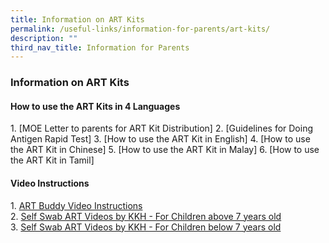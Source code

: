 ```yaml
---
title: Information on ART Kits
permalink: /useful-links/information-for-parents/art-kits/
description: ""
third_nav_title: Information for Parents
---
```

### **Information on ART Kits**
#### **How to use the ART Kits in 4 Languages**
1\. [MOE Letter to parents for ART Kit Distribution]
2\. [Guidelines for Doing Antigen Rapid Test]
3\. [How to use the ART Kit in English]
4\. [How to use the ART Kit in Chinese]
5\. [How to use the ART Kit in Malay]
6\. [How to use the ART Kit in Tamil]

#### **Video Instructions**
1\. [ART Buddy Video Instructions](https://artbuddy.healthpixel.co/)<br>
2\. [Self Swab ART Videos by KKH - For Children above 7 years old](https://www.youtube.com/watch?v=bmrlaBM-ZlA&t=0s)<br>
3\. [Self Swab ART Videos by KKH - For Children below 7 years old](https://www.youtube.com/watch?v=HJKRDUgx-r4&t=0s)